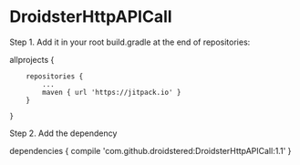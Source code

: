 # DroidsterHttpAPICall

Step 1. Add it in your root build.gradle at the end of repositories:

  allprojects {
  
		repositories {
			...
			maven { url 'https://jitpack.io' }
		}
    
	}
  
  Step 2. Add the dependency
 
  dependencies {
	        compile 'com.github.droidstered:DroidsterHttpAPICall:1.1'
	}
  
